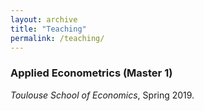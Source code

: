 ```yaml
---
layout: archive
title: "Teaching"
permalink: /teaching/
---
```


### Applied Econometrics (Master 1)
*Toulouse School of Economics*, Spring 2019.
